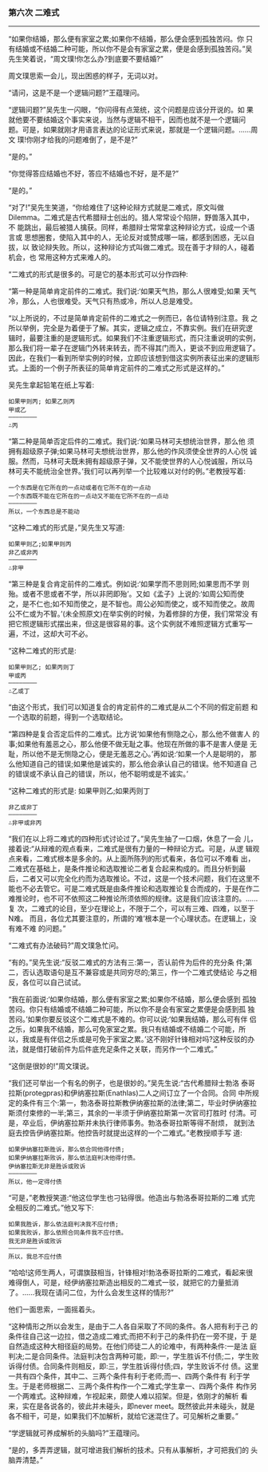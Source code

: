 ### 第六次 二难式

***

“如果你结婚，那么便有家室之累;如果你不结婚，那么便会感到孤独苦闷。你 只有结婚或不结婚二种可能，所以你不是会有家室之累，便是会感到孤独苦闷。”吴 先生笑着说，“周文璞!你怎么办?到底要不要结婚?”

周文璞思索一会儿，现出困惑的样子，无词以对。

“请问，这是不是一个逻辑问题?”王蕴理问。

“逻辑问题?”吴先生一闪眼，“你问得有点笼统，这个问题是应该分开说的。如 果就他要不要结婚这个事实来说，当然与逻辑不相干，因而也就不是一个逻辑问 题。可是，如果就刚才用语言表达的论证形式来说，那就是一个逻辑问题。......周文 璞!你刚才给我的问题难倒了，是不是?”

“是的。” 

“你觉得答应结婚也不好，答应不结婚也不好，是不是?” 

“是的。”

“对了!”吴先生笑道，“你给难住了!这种论辩方式就是二难式，原文叫做 Dilemma。二难式是古代希腊辩士创出的。猎人常常设个陷阱，野兽落入其中，不 能跳出，最后被猎人擒获。同样，希腊辩士常常拿这种辩论方式，设成一个语言或 思想圈套，使陷入其中的人，无论反对或赞成哪一端，都感到困惑，无以自拔，以 致论辩失败。所以，这种辩论方式叫做二难式。现在善于才辩的人，碰着机会，也 常用这种方式来难人的。

“二难式的形式是很多的。可是它的基本形式可以分作四种:

“第一种是简单肯定前件的二难式。我们说:‘如果天气热，那么人很难受;如果 天气冷，那么，人也很难受。天气只有热或冷，所以人总是难受。

“以上所说的，不过是简单肯定前件的二难式之一例而已，各位请特别注意。我 之所以举例，完全是为着便于了解。其实，逻辑之成立，不靠实例。我们在研究逻 辑时，最要注重的是逻辑形式。如果我们不注重逻辑形式，而只注重说明的实例， 那么我们将一辈子在逻辑门外转来转去，而不得其门而入，更谈不到应用逻辑了。 因此，在我们一看到所举实例的时候，立即应该想到借这实例所表征出来的逻辑形 式。上面的一个例子所表征的简单肯定前件的二难式之形式是这样的。”

吴先生拿起铅笔在纸上写着:

```
如果甲则丙; 如果乙则丙 
甲或乙 
————————
∴丙
```

“第二种是简单否定后件的二难式。我们说:‘如果马林可夫想统治世界，那么他 须拥有超级原子弹;如果马林可夫想统治世界，那么他的作风须使全世界的人心悦 诚服。然而，马林可夫既未拥有超级原子弹，又不能使世界的人心悦诚服，所以马 林可夫不能统治全世界。’我们可以再列举一个比较难以对付的例。”老教授写着:

```
一个东西是在它所在的一点动或者在它所不在的一点动 
一个东西既不能在它所在的一点动又不能在它所不在的一点动 
————————
所以，一个东西总是不能动
```

“这种二难式的形式是，”吴先生又写道: 

```
如果甲则乙;如果甲则丙
非乙或非丙
————————
∴非甲
```

“第三种是复合肯定前件的二难式。例如说:‘如果学而不思则罔;如果思而不学 则殆。或者不思或者不学，所以非罔即殆’。又如《孟子》上说的:‘如周公知而使 之，是不仁也;如不知而使之，是不智也。周公必知而使之，或不知而使之。故周 公不仁或为不智。’(未全照原文)在举实例的时候，为着修辞的方便，我们常常没 有把它照逻辑形式摆出来，但这是很容易的事。这个实例就不难照逻辑方式重写一 遍，不过，这却大可不必。

“这种二难式的形式是: 

```
如果甲则乙; 如果丙则丁
甲或丙 
————————
∴乙或丁
```

“由这个形式，我们可以知道复合的肯定前件的二难式是从二个不同的假定前题 和一个选取的前题，得到一个选取结论。

“第四种是复合否定后件的二难式。比方说‘如果他有恻隐之心，那么他不做害人 的事;如果他有羞恶之心，那么他便不做无耻之事。他现在所做的事不是害人便是 无耻，所以他不是无恻隐之心，便是无羞恶之心。’再如说:‘如果一个人是聪明的， 那么他知道自己的错误;如果他是诚实的，那么他会承认自己的错误。他不知道自 己的错误或不承认自己的错误，所以，他不聪明或是不诚实。’

“这种二难式的形式是: 如果甲则乙;如果丙则丁

```
非乙或非丁
————————
∴非甲或非丙
```

“我们在以上将二难式的四种形式讨论过了。”吴先生抽了一口烟，休息了一会 儿，接着说:“从辩难的观点看来，二难式是很有力量的一种辩论方式。可是，从逻 辑观点来看，二难式根本是多余的。从上面所陈列的形式看来，各位可以不难看 出，二难式在基础上，是条件推论和选取推论二者复合起来构成的。而且分析到最 后，二者又可以完全化约而为选取推论。不过，这是一个技术问题，我们在这里不 能也不必去管它。可是二难式既是由条件推论和选取推论复合而成的，于是在作二 难推论时，也不可不依照这二种推论所须依照的规律。这是我们应该注意的。......复 次，二难式的论目，至少在理论上，不限于二个，可以有三难、四难，以至于N难。 而且，各位尤其要注意的，所谓的‘难’根本是一个心理状态。在逻辑上，没有难不难 的问题。”

“二难式有办法破码?”周文璞急忙问。

“有的。”吴先生说:“反驳二难式的方法有三:第一，否认前件为后件的充分条 件;第二，否认选取语句是互不兼容或是共同穷尽的;第三，作一个二难式使结论 与之相反，各位可以自己试试。

“我在前面说:‘如果你结婚，那么便有家室之累;如果你不结婚，那么便会感到 孤独苦闷。你只有结婚或不结婚二种可能，所以你不是会有家室之累便是会感到孤 独苦闷。’如果你要反驳这个二难式是不难的。你可以说:‘如果我结婚，那么可有伴 侣之乐，如果我不结婚，那么可免家室之累。我只有结婚或不结婚二个可能，所 以，我或是有伴侣之乐或是可免于家室之累。’这不刚好针锋相对吗?这种反驳的办 法，就是借打破前件为后件底充足条件之关联，而另作一个二难式。”

“这倒是很妙的!”周文璞说。

“我们还可举出一个有名的例子，也是很妙的。”吴先生说:“古代希腊辩士勃洛 泰哥拉斯(protegpras)和伊纳塞拉斯(Enathlas)二人之间订立了一个合同。合同 中所规定的条件有三个:第一，勃洛泰哥拉斯教伊纳塞拉斯的法律;第二，毕业时伊纳塞拉斯须付束修的一半;第三，其余的一半须于伊纳塞拉斯第一次官司打胜时 付清。可是，卒业后，伊纳塞拉斯并未执行律师事务。勃洛泰哥拉斯等得不耐烦， 就到法庭去控告伊纳塞拉斯。他控告时就提出这样的一个二难式。”老教授顺手写 道:

```
如果伊纳塞拉斯胜诉，那么依合同他得付债;
如果伊纳塞拉斯败诉，那么依法庭判决他得付债。
伊纳塞拉斯无非是胜诉或败诉
————————
所以，他一定得付债
```

“可是，”老教授笑道:“他这位学生也刁钻得很。他造出与勃洛泰哥拉斯的二难 式完全相反的二难式。”他又写下:

```
如果我胜诉，那么依法庭判决我不应付债;
如果我败诉，那么依照合同条件我不应付债。
我无非是胜诉或败诉
————————
所以，我总不应付债
```

“哈哈!这师生两人，可谓旗鼓相当，针锋相对!勃洛泰哥拉斯的二难式，看起来很难得倒人，可是，经伊纳塞拉斯造出相反的二难式一驳，就把它的力量抵消了。......我现在请问二位，为什么会发生这样的情形?”

他们一面思索，一面摇着头。

“这种情形之所以会发生，是由于二人各自采取了不同的条件。各人把有利于己 的条件往自己这一边拉，借之造成二难式;而把不利于己的条件扔在一旁不提，于 是自然造成这种大相径庭的局势。在他们师徒二人的论难中，有两种条件:一是法 庭判决;二是合同条件。法庭判决包含两种可能，即:一，学生胜诉不付债;二，学生败诉得付债。合同条件则相反，即:三，学生胜诉得付债;四，学生败诉不付 债。这里一共有四个条件，其中二、三两个条件有利于老师;而一、四两个条件有 利于学生。于是老师根据二、三两个条件构作一个二难式;学生拿一、四两个条件 构作另一个两难式。这种辩难，乍视起来，颇使人难以招架。但是，依刚才的解析 看来，实在是各说各的，彼此并未碰头，即never meet。既然彼此并未碰头，就是 各不相干，可是，如果我们不加解析，就给它迷混住了。可见解析之重要。”

“学逻辑就可养成解析的头脑吗?”王蕴理问。

“是的，多弄弄逻辑，就可增进我们解析的技术。只有从事解析，才可把我们的 头脑弄清楚。”
